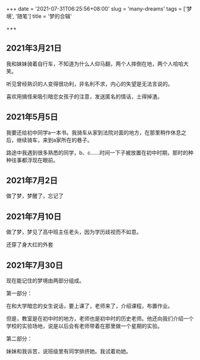 +++
date = '2021-07-31T06:25:56+08:00'
slug = 'many-dreams'
tags = ['梦境', '随笔']
title = '梦的合辑'

+++

## 2021年3月21日

我和妹妹骑着自行车，不知道为什么人仰马翻，两个人摔倒在地，两个人哈哈大笑。

听见曾经熟识的人变得很功利，非名利不求，内心的失望是无法言说的。

喜欢用搞怪来吸引暗恋女孩子的注意，发送匿名的情话，土得掉渣。

## 2021年5月5日

我要还给初中同学a一本书。我骑车从家到法院对面的地方，在那里稍作休息之后，继续骑车，来到a家所在的巷子。

路途中我遇到很多熟悉的同学，b、c……时间一下子被放置在初中时期，那时的种种往事都浮现在眼前。

## 2021年7月2日

做了梦，梦醒了，忘记了

## 2021年7月10日

做了梦，梦见了高中班主任老头，因为学历歧视而不如意。

还穿了身大红的外套

## 2021年7月30日

现在能记住的梦境由两部分组成。

第一部分：

在和大学暗恋的女生说话，要上课了，老师来了，介绍课程，布置作业。

但是，教室是在初中时的地方，老师也是初中时的历史老师。他还向我们介绍一个学校的实验场地，说是以后会有老师带着在那里做一个星期的实验。

第二部分：

妹妹和我诉苦，说班级里有同学排挤她。我试着劝她。

